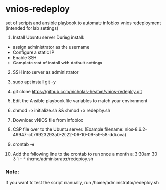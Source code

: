 # vnios-redeploy
set of scripts and ansible playbook to automate infoblox vnios redeployment (intended for lab settings)


1. Install Ubuntu server
  During install:
  - assign administrator as the username
  - Configure a static IP
  - Enable SSH
  - Complete rest of install with default settings
2. SSH into server as administrator
3. sudo apt install git -y
4. git clone https://github.com/nicholas-heaton/vnios-redeploy.git
5. Edit the Ansible playbook file variables to match your environment
6. chmod +x initialize.sh && chmod +x redeploy.sh 
7. Download vNIOS file from Infoblox
8. CSP file over to the Ubuntu server. (Example filename: nios-8.6.2-49947-c076923293a0-2022-06-10-09-59-58-ddi.ova)
9. crontab -e

10. Add the following line to the crontab to run once a month at 3:30am
30 3 1 * * /home/administrator/redeploy.sh

### Note:
If you want to test the script manually, run /home/administrator/redeploy.sh
